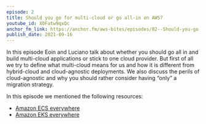 ```yaml
---
episode: 2
title: Should you go for multi-cloud or go all-in on AWS?
youtube_id: X0Fatw9qxQc
anchor_fm_link: https://anchor.fm/aws-bites/episodes/02--Should-you-go-for-multi-cloud-or-go-all-in-on-AWS-e17c5ff
publish_date: 2021-09-16
---
```


In this episode Eoin and Luciano talk about whether you should go all in and build multi-cloud applications or stick to one cloud provider. But first of all we try to define what multi-cloud means for us and how it is different from hybrid-cloud and cloud-agnostic deployments. We also discuss the perils of cloud-agnostic and why you should rather consider having “only” a migration strategy.

In this episode we mentioned the following resources:

  - [Amazon ECS everywhere](https://aws.amazon.com/blogs/containers/introducing-amazon-ecs-anywhere/)
  - [Amazon EKS everywhere](https://aws.amazon.com/eks/eks-anywhere/)
